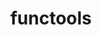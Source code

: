 ---
layout: default
title: functools
permalink: /MachineLearning/packages/functools
parent: packages
grand_parent: python
has_toc: true
---